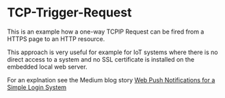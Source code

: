 # TCP-Trigger-Request
This is an example how a one-way TCPIP Request can be fired from a HTTPS page to an HTTP resource.

This approach is very useful for example for IoT systems where there is no direct access to a system and no SSL certificate is installed on the embedded local web server.

For an explnation see the Medium blog story [Web Push Notifications for a Simple Login System](https://medium.com/@ebakhtarov/web-push-notifications-for-a-simple-login-system-62cc304a2168)
